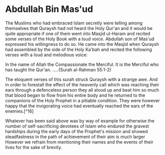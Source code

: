 Abdullah Bin Mas'ud
===================

The Muslims who had embraced Islam secretly were telling among
themselves that Quraysh had not heard the Holy Qur'an and it would be
quite appropriate if one of them went into Masjid ul-Haram and recited
some verses of the Holy Book with a loud voice. Abdullah son of Mas'ud
expressed his willingness to do so. He came into the Masjid when Quraysh
had assembled by the side of the Holy Ka'bah and recited the following
verses with a loud and melodious voice:

In the name of Allah the Compassionate the Merciful. It is the Merciful
who has taught the Qur'an. .....(Surah al-Rahman 55:1-2)

The eloquent verses of this surah struck Quraysh with a strange awe.
And in order to forestall the effect of the heavenly call which was
reaching their ears through a defenceless person they all stood up and
beat him so much that blood began to flow from his entire body and he
returned to the companions of the Holy Prophet in a pitiable condition.
They were however happy that the invigorating voice had eventually
reached the ears of the enemies.[^16]

Whatever has been said above was by way of example for otherwise the
number of self-sacrificing devotees of Islam who endured the gravest
hardships during the early days of the Prophet's mission and showed
steadfastness in the path of achievement of their aim is much larger
However we refrain from mentioning their names and the events of their
lives for the sake of brevity.


